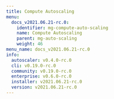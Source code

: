 ```yaml
---
title: Compute Autoscaling
menu:
  docs_v2021.06.21-rc.0:
    identifier: mg-compute-auto-scaling
    name: Compute Autoscaling
    parent: mg-auto-scaling
    weight: 46
menu_name: docs_v2021.06.21-rc.0
info:
  autoscaler: v0.4.0-rc.0
  cli: v0.19.0-rc.0
  community: v0.19.0-rc.0
  enterprise: v0.6.0-rc.0
  installer: v2021.06.21-rc.0
  version: v2021.06.21-rc.0
---
```


